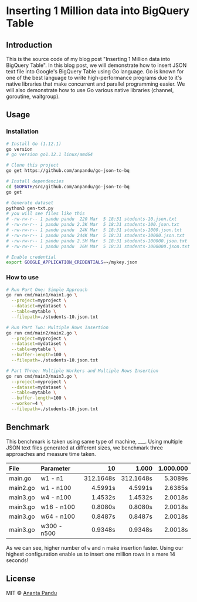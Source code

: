# Inserting 1 Million data into BigQuery Table

## Introduction

This is the source code of my blog post "Inserting 1 Million data into BigQuery Table".
In this blog post, we will demonstrate how to insert JSON text file into Google's BigQuery Table using Go language. Go is known for one of the best language to write high-performance programs due to it's native libraries that make concurrent and parallel programming easier. We will also demonstrate how to use Go various native libraries (channel, goroutine, waitgroup).

## Usage

### Installation

```sh
# Install Go (1.12.1)
go version
# go version go1.12.1 linux/amd64

# Clone this project
go get https://github.com/anpandu/go-json-to-bq

# Install dependencies
cd $GOPATH/src/github.com/anpandu/go-json-to-bq
go get

# Generate dataset
python3 gen-txt.py
# you will see files like this
# -rw-rw-r-- 1 pandu pandu  220 Mar  5 18:31 students-10.json.txt
# -rw-rw-r-- 1 pandu pandu 2.3K Mar  5 18:31 students-100.json.txt
# -rw-rw-r-- 1 pandu pandu  24K Mar  5 18:31 students-1000.json.txt
# -rw-rw-r-- 1 pandu pandu 244K Mar  5 18:31 students-10000.json.txt
# -rw-rw-r-- 1 pandu pandu 2.5M Mar  5 18:31 students-100000.json.txt
# -rw-rw-r-- 1 pandu pandu  26M Mar  5 18:31 students-1000000.json.txt

# Enable credential
export GOOGLE_APPLICATION_CREDENTIALS=~/mykey.json
```

### How to use

```sh
# Run Part One: Simple Approach
go run cmd/main1/main1.go \
  --project=myproject \
  --dataset=mydataset \
  --table=mytable \
  --filepath=./students-10.json.txt

# Run Part Two: Multiple Rows Insertion
go run cmd/main2/main2.go \
  --project=myproject \
  --dataset=mydataset \
  --table=mytable \
  --buffer-length=100 \
  --filepath=./students-10.json.txt

# Part Three: Multiple Workers and Multiple Rows Insertion
go run cmd/main3/main3.go \
  --project=myproject \
  --dataset=mydataset \
  --table=mytable \
  --buffer-length=100 \
  --worker=4 \
  --filepath=./students-10.json.txt
```

## Benchmark

This benchmark is taken using same type of machine, ___. Using multiple JSON text files generated at different sizes, we benchmark three approaches and measure time taken.

| File       | Parameter   | 10        | 1.000     | 1.000.000 |
|:-----------|:------------|----------:|----------:|----------:|
| main.go    | w1 - n1     | 312.1648s | 312.1648s | 5.3089s   |
| main2.go   | w1 - n100   |   4.5991s |   4.5991s | 2.6385s   |
| main3.go   | w4 - n100   |   1.4532s |   1.4532s | 2.0018s   |
| main3.go   | w16 - n100  |   0.8080s |   0.8080s | 2.0018s   |
| main3.go   | w64 - n100  |   0.8487s |   0.8487s | 2.0018s   |
| main3.go   | w300 - n500 |   0.9348s |   0.9348s | 2.0018s   |

As we can see, higher number of `w` and `n` make insertion faster. Using our highest configuration enable us to insert one million rows in a mere 14 seconds!

## License

MIT © [Ananta Pandu](anpandumail@gmail.com)